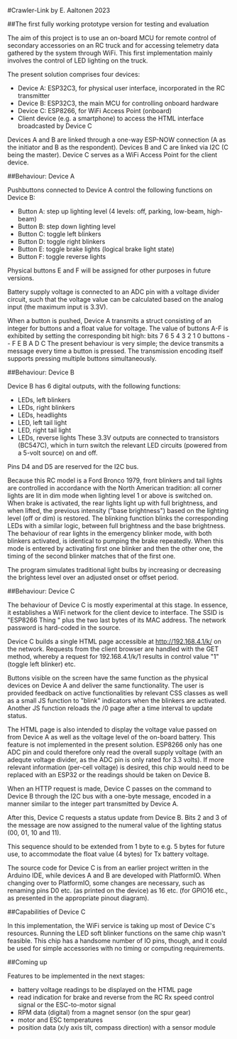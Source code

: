 #Crawler-Link
by E. Aaltonen 2023

##The first fully working prototype version for testing and evaluation

The aim of this project is to use an on-board MCU for remote control of secondary accessories on an RC truck and for accessing telemetry data gathered by the system through WiFi. This first implementation mainly involves the control of LED lighting on the truck.

The present solution comprises four devices:
- Device A: ESP32C3, for physical user interface, incorporated in the RC transmitter
- Device B: ESP32C3, the main MCU for controlling onboard hardware
- Device C: ESP8266, for WiFi Access Point (onboard)
- Client device (e.g. a smartphone) to access the HTML interface broadcasted by Device C

Devices A and B are linked through a one-way ESP-NOW connection (A as the initiator and B as the respondent). Devices B and C are linked via I2C (C being the master). Device C serves as a WiFi Access Point for the client device.


##Behaviour: Device A

Pushbuttons connected to Device A control the following functions on Device B:
- Button A: step up lighting level (4 levels: off, parking, low-beam, high-beam)
- Button B: step down lighting level
- Button C: toggle left blinkers
- Button D: toggle right blinkers
- Button E: toggle brake lights (logical brake light state)
- Button F: toggle reverse lights

Physical buttons E and F will be assigned for other purposes in future versions.

Battery supply voltage is connected to an ADC pin with a voltage divider circuit, such that the voltage value can be calculated based on the analog input (the maximum input is 3.3V).

When a button is pushed, Device A transmits a struct consisting of an integer for buttons and a float value for voltage. The value of buttons A-F is exhibited by setting the corresponding bit high:
bits    7 6 5 4 3 2 1 0
buttons - - F E B A D C
The present behaviour is very simple; the device transmits a message every time a button is pressed. The transmission encoding itself supports pressing multiple buttons simultaneously.


##Behaviour: Device B

Device B has 6 digital outputs, with the following functions:
- LEDs, left blinkers
- LEDs, right blinkers
- LEDs, headlights
- LED, left tail light
- LED, right tail light
- LEDs, reverse lights
These 3.3V outputs are connected to transistors (BC547C), which in turn switch the relevant LED circuits (powered from a 5-volt source) on and off.

Pins D4 and D5 are reserved for the I2C bus.

Because this RC model is a Ford Bronco 1979, front blinkers and tail lights are controlled in accordance with the North American tradition: all corner lights are lit in dim mode when lighting level 1 or above is switched on. When brake is activated, the rear lights light up with full brightness, and when lifted, the previous intensity ("base brightness") based on the lighting level (off or dim) is restored. The blinking function blinks the corresponding LEDs with a similar logic, between full brightness and the base brightness. The behaviour of rear lights in the emergency blinker mode, with both blinkers activated, is identical to pumping the brake repeatedly. When this mode is entered by activating first one blinker and then the other one, the timing of the second blinker matches that of the first one.

The program simulates traditional light bulbs by increasing or decreasing the brightess level over an adjusted onset or offset period.


##Behaviour: Device C

The behaviour of Device C is mostly experimental at this stage. In essence, it establishes a WiFi network for the client device to interface. The SSID is "ESP8266 Thing " plus the two last bytes of its MAC address. The network password is hard-coded in the source.

Device C builds a single HTML page accessible at http://192.168.4.1/k/ on the network. Requests from the client browser are handled with the GET method, whereby a request for 192.168.4.1/k/1 results in control value "1" (toggle left blinker) etc.

Buttons visible on the screen have the same function as the physical devices on Device A and deliver the same functionality. The user is provided feedback on active functionalities by relevant CSS classes as well as a small JS function to "blink" indicators when the blinkers are activated. Another JS function reloads the /0 page after a time interval to update status.

The HTML page is also intended to display the voltage value passed on from Device A as well as the voltage level of the on-board battery. This feature is not implemented in the present solution. ESP8266 only has one ADC pin and could therefore only read the overall supply voltage (with an adequte voltage divider, as the ADC pin is only rated for 3.3 volts). If more relevant information (per-cell voltage) is desired, this chip would need to be replaced with an ESP32 or the readings should be taken on Device B.

When an HTTP request is made, Device C passes on the command to Device B through the I2C bus with a one-byte message, encoded in a manner similar to the integer part transmitted by Device A. 

After this, Device C requests a status update from Device B. Bits 2 and 3 of the message are now assigned to the numeral value of the lighting status (00, 01, 10 and 11). 

This sequence should to be extended from 1 byte to e.g. 5 bytes for future use, to accommodate the float value (4 bytes) for Tx battery voltage.


The source code for Device C is from an earlier project written in the Arduino IDE, while devices A and B are developed with PlatformIO. When changing over to PlatformIO, some changes are necessary, such as renaming pins D0 etc. (as printed on the device) as 16 etc. (for GPIO16 etc., as presented in the appropriate pinout diagram).


##Capabilities of Device C

In this implementation, the WiFi service is taking up most of Device C's resources. Running the LED soft blinker functions on the same chip wasn't feasible. This chip has a handsome number of IO pins, though, and it could be used for simple accessories with no timing or computing requirements.


##Coming up

Features to be implemented in the next stages:
- battery voltage readings to be displayed on the HTML page
- read indication for brake and reverse from the RC Rx speed control signal or the ESC-to-motor signal
- RPM data (digital) from a magnet sensor (on the spur gear)
- motor and ESC temperatures
- position data (x/y axis tilt, compass direction) with a sensor module

